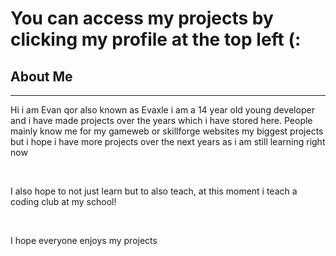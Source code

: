 <h1>You can access my projects by clicking my profile at the top left  (: </h1>
<h2>About Me</h2>
<hr>
<p>Hi i am Evan qor also known as Evaxle i am a 14 year old young developer and i have made projects over the years which i have stored here. People mainly know me for my gameweb or skillforge websites my biggest projects
but i hope i have more projects over the next years as i am still learning right now</p><br>
<p>I also hope to not just learn but to also teach, at this moment i teach a coding club at my school!</p><br>
<p>I hope everyone enjoys my projects</p><br>
